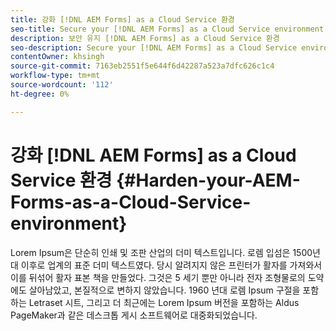 ```yaml
---
title: 강화 [!DNL AEM Forms] as a Cloud Service 환경
seo-title: Secure your [!DNL AEM Forms] as a Cloud Service environment
description: 보안 유지 [!DNL AEM Forms] as a Cloud Service 환경
seo-description: Secure your [!DNL AEM Forms] as a Cloud Service environment
contentOwner: khsingh
source-git-commit: 7163eb2551f5e644f6d42287a523a7dfc626c1c4
workflow-type: tm+mt
source-wordcount: '112'
ht-degree: 0%

---
```



# 강화 [!DNL AEM Forms] as a Cloud Service 환경 {#Harden-your-AEM-Forms-as-a-Cloud-Service-environment}

Lorem Ipsum은 단순히 인쇄 및 조판 산업의 더미 텍스트입니다. 로렘 입섬은 1500년대 이후로 업계의 표준 더미 텍스트였다. 당시 알려지지 않은 프린터가 활자를 가져와서 이를 뒤섞어 활자 표본 책을 만들었다. 그것은 5 세기 뿐만 아니라 전자 조형물로의 도약에도 살아남았고, 본질적으로 변하지 않았습니다. 1960 년대 로렘 Ipsum 구절을 포함하는 Letraset 시트, 그리고 더 최근에는 Lorem Ipsum 버전을 포함하는 Aldus PageMaker과 같은 데스크톱 게시 소프트웨어로 대중화되었습니다.
